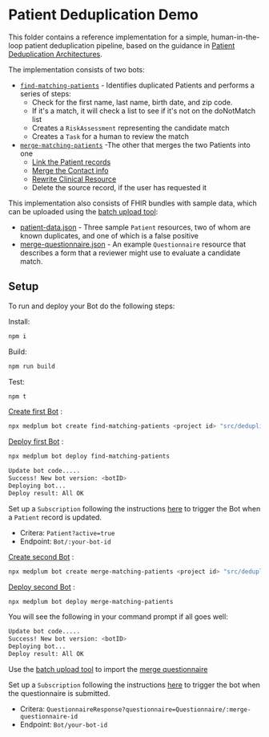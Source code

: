 # Patient Deduplication Demo

This folder contains a reference implementation for a simple, human-in-the-loop patient deduplication pipeline, based on the guidance in [Patient Deduplication Architectures](https://www.medplum.com/docs/fhir-datastore/patient-deduplication#architecture-overview).

The implementation consists of two bots:

- [`find-matching-patients`](./find-matching-patients.ts) - Identifies duplicated Patients and performs a series of steps:
  - Check for the first name, last name, birth date, and zip code.
  - If it's a match, it will check a list to see if it's not on the doNotMatch list
  - Creates a `RiskAssessment` representing the candidate match
  - Creates a `Task` for a human to review the match
- [`merge-matching-patients`](./merge-matching-patients.ts) -The other that merges the two Patients into one
  - [Link the Patient records](https://www.medplum.com/docs/fhir-datastore/patient-deduplication#linking-patient-records-in-fhir)
  - [Merge the Contact info](https://www.medplum.com/docs/fhir-datastore/patient-deduplication#merge-rules)
  - [Rewrite Clinical Resource](https://www.medplum.com/docs/fhir-datastore/patient-deduplication#rewriting-references-from-clinical-data)
  - Delete the source record, if the user has requested it

This implementation also consists of FHIR bundles with sample data, which can be uploaded using the [batch upload tool](https://www.medplum.com/docs/tutorials/importing-sample-data):

- [patient-data.json](./patient-data.json) - Three sample `Patient` resources, two of whom are known duplicates, and one of which is a false positive
- [merge-questionnaire.json](./merge-questionnaire.json) - An example `Questionnaire` resource that describes a form that a reviewer might use to evaluate a candidate match.

## Setup

To run and deploy your Bot do the following steps:

Install:

```bash
npm i
```

Build:

```bash
npm run build
```

Test:

```bash
npm t
```

[Create first Bot](https://www.medplum.com/docs/cli#bots) :

```bash
npx medplum bot create find-matching-patients <project id> "src/deduplication/find-matching-patients.ts" "dist/deduplication/find-matching-patients.js"
```

[Deploy first Bot](https://www.medplum.com/docs/cli#bots) :

```bash
npx medplum bot deploy find-matching-patients
```

```bash
Update bot code.....
Success! New bot version: <botID>
Deploying bot...
Deploy result: All OK
```

Set up a `Subscription` following the instructions [here](https://www.medplum.com/docs/bots/bot-basics#executing-automatically-using-a-subscription) to trigger the Bot when a `Patient` record is updated.

- Critera: `Patient?active=true`
- Endpoint: `Bot/:your-bot-id`

[Create second Bot](https://www.medplum.com/docs/cli#bots) :

```bash
npx medplum bot create merge-matching-patients <project id> "src/deduplication/merge-matching-patients.ts" "dist/deduplication/merge-matching-patients.js"
```

[Deploy second Bot](https://www.medplum.com/docs/cli#bots) :

```bash
npx medplum bot deploy merge-matching-patients
```

You will see the following in your command prompt if all goes well:

```bash
Update bot code.....
Success! New bot version: <botID>
Deploying bot...
Deploy result: All OK
```

Use the [batch upload tool](https://www.medplum.com/docs/tutorials/importing-sample-data) to import the [merge questionnaire](./merge-questionnaire.json)

Set up a `Subscription` following the instructions [here](https://www.medplum.com/docs/bots/bot-basics#executing-automatically-using-a-subscription) to trigger the bot when the questionnaire is submitted.

- Critera: `QuestionnaireResponse?questionnaire=Questionnaire/:merge-questionnaire-id`
- Endpoint: `Bot/your-bot-id`
